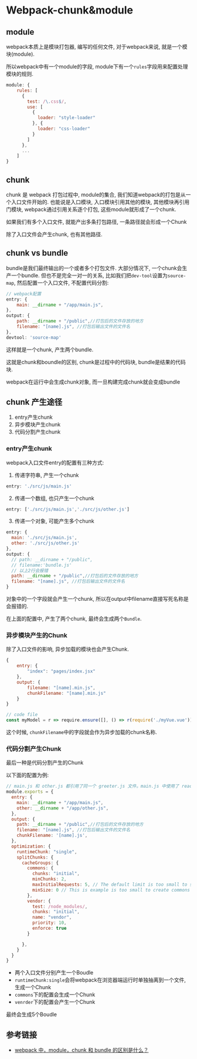 # Webpack-chunk&module

## module

webpack本质上是模块打包器, 编写的任何文件, 对于webpack来说, 就是一个模块(module).

所以webpack中有一个module的字段, module下有一个`rules`字段用来配置处理模块的规则. 

```js
module: {
    rules: [
      {
        test: /\.css$/,
        use: [
          {
            loader: "style-loader"
          }, {
            loader: "css-loader"
          }
        ]
      },
      ...
    ]
}
```

## chunk

chunk 是 webpack 打包过程中, module的集合, 我们知道webpack的打包是从一个入口文件开始的. 也能说是入口模块, 入口模块引用其他的模块, 其他模块再引用门模块, webpack通过引用关系逐个打包, 这些module就形成了一个chunk.

如果我们有多个入口文件, 就能产出多条打包路径, 一条路径就会形成一个Chunk

除了入口文件会产生chunk, 也有其他路径.

## chunk vs bundle

bundle是我们最终输出的一个或者多个打包文件. 大部分情况下, 一个chunk会生产一个bundle. 但也不是完全一对一的关系, 比如我们把`dev-tool`设置为`source-map`, 然后配置一个入口文件, 不配置代码分割:

```js
// webpack配置
entry: {
    main: __dirname + "/app/main.js",
},
output: {
    path: __dirname + "/public",//打包后的文件存放的地方
    filename: "[name].js", //打包后输出文件的文件名
},
devtool: 'source-map'
```

这样就是一个chunk, 产生两个bundle.

这就是chunk和boundle的区别, chunk是过程中的代码块, bundle是结果的代码块.

webpack在运行中会生成chunk对象, 而一旦构建完成chunk就会变成bundle

## chunk 产生途径

1. entry产生chunk
2. 异步模块产生chunk
3. 代码分割产生chunk

### entry产生chunk

webpack入口文件entry的配置有三种方式:

1. 传递字符串, 产生一个chunk

```js
entry: './src/js/main.js'
```

2. 传递一个数组, 也只产生一个chunk

```js
entry: ['./src/js/main.js','./src/js/other.js']
```

3. 传递一个对象, 可能产生多个chunk

```js
entry: {
  main: './src/js/main.js',
  other: './src/js/other.js'
},
output: {
  // path: __dirname + "/public",
  // filename:'bundle.js'
  // 以上2行会报错
  path: __dirname + "/public",//打包后的文件存放的地方
  filename: "[name].js", //打包后输出文件的文件名
}
```

对象中的一个字段就会产生一个chunk, 所以在output中filename直接写死名称是会报错的. 

在上面的配置中, 产生了两个chunk, 最终会生成两个`Bundle`.

### 异步模块产生的Chunk

除了入口文件的影响, 异步加载的模块也会产生Chunk.

```js
{
    entry: {
        "index": "pages/index.jsx"
    },
    output: {
        filename: "[name].min.js",
        chunkFilename: "[name].min.js"
    }
}

// code file
const myModel = r => require.ensure([], () => r(require('./myVue.vue')), 'myModel')
```

这个时候, `chunkFilename`中的字段就会作为异步加载的chunk名称.

### 代码分割产生Chunk

最后一种是代码分割产生的Chunk

以下面的配置为例:

```js
// main.js 和 other.js 都引用了同一个 greeter.js 文件。main.js 中使用了 react。
module.exports = {
  entry: {
    main: __dirname + "/app/main.js",
    other: __dirname + "/app/other.js",
  },
  output: {
    path: __dirname + "/public",//打包后的文件存放的地方
    filename: "[name].js", //打包后输出文件的文件名
    chunkFilename: '[name].js',
  },
  optimization: {
    runtimeChunk: "single",
    splitChunks: {
      cacheGroups: {
        commons: {
          chunks: "initial",
          minChunks: 2,
          maxInitialRequests: 5, // The default limit is too small to showcase the effect
          minSize: 0 // This is example is too small to create commons chunks
        },
        vendor: {
          test: /node_modules/,
          chunks: "initial",
          name: "vendor",
          priority: 10,
          enforce: true
        }

      },
    }
  }
}
```

- 两个入口文件分别产生一个Boudle
- `runtimeChunk:single`会将webpack在浏览器端运行时单独抽离到一个文件, 生成一个Chunk
- `commons`下的配置会生成一个Chunk
- `venrder`下的配置会产生一个Chunk

最终会生成5个Boudle

## 参考链接

- [webpack 中，module，chunk 和 bundle 的区别是什么？](https://www.cnblogs.com/skychx/p/webpack-module-chunk-bundle.html)